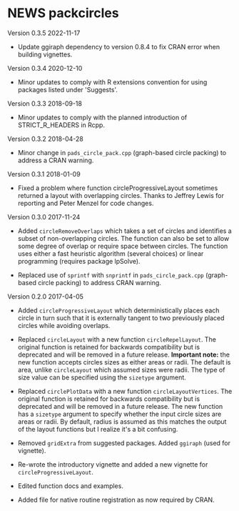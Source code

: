 # NEWS packcircles

Version 0.3.5 2022-11-17

* Update ggiraph dependency to version 0.8.4 to fix CRAN error when building
  vignettes.

Version 0.3.4 2020-12-10

* Minor updates to comply with R extensions convention for using packages 
  listed under 'Suggests'.

Version 0.3.3 2018-09-18

* Minor updates to comply with the planned introduction of STRICT_R_HEADERS
  in Rcpp.

Version 0.3.2 2018-04-28

* Minor change in `pads_circle_pack.cpp` (graph-based circle packing) 
  to address a CRAN warning.

Version 0.3.1 2018-01-09

* Fixed a problem where function circleProgressiveLayout sometimes returned
  a layout with overlapping circles. Thanks to Jeffrey Lewis for reporting
  and Peter Menzel for code changes.

Version 0.3.0 2017-11-24

* Added `circleRemoveOverlaps` which takes a set of circles and identifies a
  subset of non-overlapping circles. The function can also be set to allow
  some degree of overlap or require space between circles. The function uses
  either a fast heuristic algorithm (several choices) or linear programming
  (requires package lpSolve).
  
* Replaced use of `sprintf` with `snprintf` in `pads_circle_pack.cpp`
  (graph-based circle packing) to address CRAN warning.

Version 0.2.0 2017-04-05

* Added `circleProgressiveLayout` which deterministically places each circle in 
  turn such that it is externally tangent to two previously placed circles while 
  avoiding overlaps.

* Replaced `circleLayout` with a new function `circleRepelLayout`. 
  The original function is retained for backwards compatibility but is deprecated
  and will be removed in a future release.
  __Important note:__ the new function accepts circles sizes as either areas or 
  radii. The default is area, unlike `circleLayout` which assumed sizes were radii. 
  The type of size value can be specified using the `sizetype` argument.
  
* Replaced `circlePlotData` with a new function `circleLayoutVertices`.
  The original function is retained for backwards compatibility but is deprecated
  and will be removed in a future release.
  The new function has a `sizetype` argument to specify whether the input circle
  sizes are areas or radii. By default, radius is assumed as this matches the output
  of the layout functions but I realize it's a bit confusing.

* Removed `gridExtra` from suggested packages. Added `ggiraph` (used for vignette).

* Re-wrote the introductory vignette and added a new vignette for `circleProgressiveLayout`.

* Edited function docs and examples.

* Added file for native routine registration as now required by CRAN.
